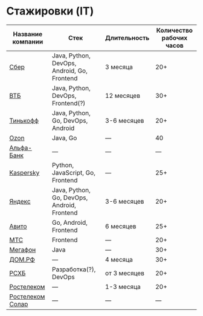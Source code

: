 # Стажировки (IT)

Название компании | Стек        | Длительность | Количество рабочих часов
------------------|-------------|--------------|-------------------------
[Сбер](https://sbergraduate.ru/sberseasons-moscow/) | Java, Python, DevOps, Android, Go, Frontend | 3 месяца | 20+
[ВТБ](https://vtbcareer.com/internship/it-yunior/) | Java, Python, DevOps, Frontend(?) | 12 месяцев | 30+
[Тинькофф](https://fintech.tinkoff.ru/start/) | Java, Python, Go, DevOps, Android  | 3-6 месяцев | 20+
[Ozon](https://job.ozon.ru/internships/) | Java, Go | — | 40
[Альфа-Банк](https://alfabanklive.ru/ichoosealfa) | — | — | — 
[Kaspersky](https://safeboard.kaspersky.ru/) | Python, JavaScript, Go, Frontend | — | 25+
[Яндекс](https://yandex.ru/yaintern/) | Java, Python, Go, DevOps, Android, Frontend | 3-6 месяцев | 20+
[Авито](https://start.avito.ru/tech) | Go, Android, Frontend | 6 месяцев | 25+
[МТС](https://job.mts.ru/internship) | Frontend | — | 20+
[Мегафон](https://job.megafon.ru/internship) | Java | — | 30+
[ДОМ.РФ](https://xn--d1aqf.xn--p1ai/career/internship/) | — | 4 месяца | 30+
[РСХБ](https://rshbdigital.ru/stage/) | Разработка(?), DevOps | от 3 месяцев | 20+
[Ростелеком](https://rostelecomcareer.tilda.ws/#program) | — | 1-3 месяца | 20+
[Ростелеком Солар](https://rt-solar.ru/start/) | — | — | —
